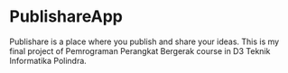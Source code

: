 # PublishareApp
Publishare is a place where you publish and share your ideas. This is my final project of Pemrograman Perangkat Bergerak course in D3 Teknik Informatika Polindra.

